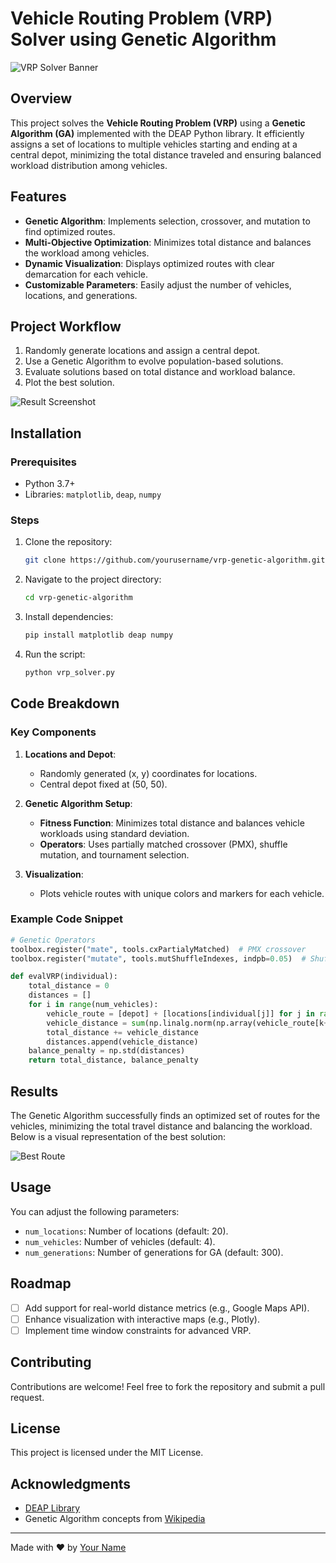 
# Vehicle Routing Problem (VRP) Solver using Genetic Algorithm

![VRP Solver Banner](https://via.placeholder.com/1200x400?text=Vehicle+Routing+Problem+Solver+%7C+Genetic+Algorithm)

## Overview
This project solves the **Vehicle Routing Problem (VRP)** using a **Genetic Algorithm (GA)** implemented with the DEAP Python library. It efficiently assigns a set of locations to multiple vehicles starting and ending at a central depot, minimizing the total distance traveled and ensuring balanced workload distribution among vehicles.

## Features
- **Genetic Algorithm**: Implements selection, crossover, and mutation to find optimized routes.
- **Multi-Objective Optimization**: Minimizes total distance and balances the workload among vehicles.
- **Dynamic Visualization**: Displays optimized routes with clear demarcation for each vehicle.
- **Customizable Parameters**: Easily adjust the number of vehicles, locations, and generations.

## Project Workflow
1. Randomly generate locations and assign a central depot.
2. Use a Genetic Algorithm to evolve population-based solutions.
3. Evaluate solutions based on total distance and workload balance.
4. Plot the best solution.

![Result Screenshot](result_screenshot.png)

## Installation

### Prerequisites
- Python 3.7+
- Libraries: `matplotlib`, `deap`, `numpy`

### Steps
1. Clone the repository:
   ```bash
   git clone https://github.com/yourusername/vrp-genetic-algorithm.git
   ```
2. Navigate to the project directory:
   ```bash
   cd vrp-genetic-algorithm
   ```
3. Install dependencies:
   ```bash
   pip install matplotlib deap numpy
   ```
4. Run the script:
   ```bash
   python vrp_solver.py
   ```

## Code Breakdown

### Key Components
1. **Locations and Depot**:
   - Randomly generated (x, y) coordinates for locations.
   - Central depot fixed at (50, 50).

2. **Genetic Algorithm Setup**:
   - **Fitness Function**: Minimizes total distance and balances vehicle workloads using standard deviation.
   - **Operators**: Uses partially matched crossover (PMX), shuffle mutation, and tournament selection.

3. **Visualization**:
   - Plots vehicle routes with unique colors and markers for each vehicle.

### Example Code Snippet
```python
# Genetic Operators
toolbox.register("mate", tools.cxPartialyMatched)  # PMX crossover
toolbox.register("mutate", tools.mutShuffleIndexes, indpb=0.05)  # Shuffle mutation

def evalVRP(individual):
    total_distance = 0
    distances = []
    for i in range(num_vehicles):
        vehicle_route = [depot] + [locations[individual[j]] for j in range(i, len(individual), num_vehicles)] + [depot]
        vehicle_distance = sum(np.linalg.norm(np.array(vehicle_route[k+1]) - np.array(vehicle_route[k])) for k in range(len(vehicle_route)-1))
        total_distance += vehicle_distance
        distances.append(vehicle_distance)
    balance_penalty = np.std(distances)
    return total_distance, balance_penalty
```

## Results
The Genetic Algorithm successfully finds an optimized set of routes for the vehicles, minimizing the total travel distance and balancing the workload. Below is a visual representation of the best solution:

![Best Route](result_screenshot.png)

## Usage
You can adjust the following parameters:
- `num_locations`: Number of locations (default: 20).
- `num_vehicles`: Number of vehicles (default: 4).
- `num_generations`: Number of generations for GA (default: 300).

## Roadmap
- [ ] Add support for real-world distance metrics (e.g., Google Maps API).
- [ ] Enhance visualization with interactive maps (e.g., Plotly).
- [ ] Implement time window constraints for advanced VRP.

## Contributing
Contributions are welcome! Feel free to fork the repository and submit a pull request.

## License
This project is licensed under the MIT License.

## Acknowledgments
- [DEAP Library](https://deap.readthedocs.io/)
- Genetic Algorithm concepts from [Wikipedia](https://en.wikipedia.org/wiki/Genetic_algorithm)

---

Made with ❤️ by [Your Name](https://github.com/yourusername)
